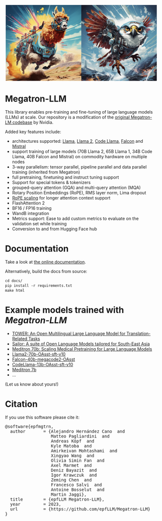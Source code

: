 
<div align="center">
  <img src="docs/imgs/llama-falcon.png"  width="500">
</div>

# Megatron-LLM

This library enables pre-training and fine-tuning of large language models (LLMs) at scale.
Our repository is a modification of the [original Megatron-LM codebase](https://github.com/NVIDIA/Megatron-LM) by Nvidia.

Added key features include:
- architectures supported: [Llama](https://arxiv.org/abs/2302.13971), [Llama 2](https://arxiv.org/abs/2307.09288), [Code Llama](https://arxiv.org/abs/2308.12950), [Falcon](https://huggingface.co/tiiuae) and [Mistral](https://arxiv.org/abs/2310.06825)
- support training of large models (70B Llama 2, 65B Llama 1, 34B Code Llama, 40B Falcon and Mistral) on commodity hardware on multiple nodes
- 3-way parallelism: tensor parallel, pipeline parallel and data parallel training (inherited from Megatron)
- full pretraining, finetuning and instruct tuning support
- Support for special tokens & tokenizers
- grouped-query attention (GQA) and multi-query attention (MQA)
- Rotary Position Embeddings (RoPE), RMS layer norm, Lima dropout
- [RoPE scaling](https://together.ai/blog/llama-2-7b-32k) for longer attention context support
- FlashAttention 2
- BF16 / FP16 training
- WandB integration
- Metrics support: Ease to add custom metrics to evaluate on the validation set while training
- Conversion to and from Hugging Face hub

# Documentation

Take a look at [the online documentation](https://epfllm.github.io/Megatron-LLM).

Alternatively, build the docs from source:
```
cd docs/
pip install -r requirements.txt
make html
```

# Example models trained with *Megatron-LLM*
- [TOWER: An Open Multilingual Large Language Model for Translation-Related Tasks](https://arxiv.org/abs/2402.17733)
- [Sailor: A suite of Open Language Models tailored for South-East Asia](https://arxiv.org/abs/2404.03608)
- [Meditron 70b: Scaling Medical Pretraining for Large Language Models](https://huggingface.co/epfl-llm/meditron-70b)
- [Llama2-70b-OAsst-sft-v10](https://huggingface.co/OpenAssistant/llama2-70b-oasst-sft-v10)
- [Falcon-40b-megacode2-OAsst](https://huggingface.co/OpenAssistant/falcon-40b-megacode2-oasst)
- [CodeLlama-13b-OAsst-sft-v10](https://huggingface.co/OpenAssistant/codellama-13b-oasst-sft-v10)
- [Meditron 7b](https://huggingface.co/epfl-llm/meditron-7b)
-  ...

(Let us know about yours!)

# Citation

If you use this software please cite it:
<pre>
@software{epfmgtrn,
  author       = {Alejandro Hernández Cano  and
                  Matteo Pagliardini  and
                  Andreas Köpf  and
                  Kyle Matoba  and
                  Amirkeivan Mohtashami  and
                  Xingyao Wang  and
                  Olivia Simin Fan  and
                  Axel Marmet  and
                  Deniz Bayazit  and
                  Igor Krawczuk  and
                  Zeming Chen  and
                  Francesco Salvi  and
                  Antoine Bosselut  and
                  Martin Jaggi},
  title        = {epfLLM Megatron-LLM},
  year         = 2023,
  url          = {https://github.com/epfLLM/Megatron-LLM}
}
</pre>
